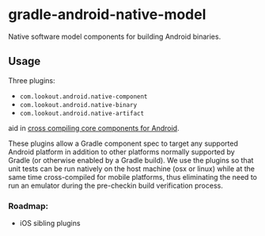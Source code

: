 gradle-android-native-model
===

Native software model components for building Android binaries.

## Usage

Three plugins:

* `com.lookout.android.native-component`
* `com.lookout.android.native-binary`
* `com.lookout.android.native-artifact`

aid in [cross compiling core components for Android][plugins].

[plugins]: doc/android-native-component.md

These plugins allow a Gradle component spec to target any supported
Android platform in addition to other platforms normally supported by
Gradle (or otherwise enabled by a Gradle build). We use the plugins so
that unit tests can be run natively on the host machine (osx or linux)
while at the same time cross-compiled for mobile platforms, thus
eliminating the need to run an emulator during the pre-checkin build
verification process.

### Roadmap:

* iOS sibling plugins

